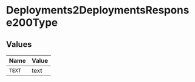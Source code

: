 # Deployments2DeploymentsResponse200Type


## Values

| Name   | Value  |
| ------ | ------ |
| `TEXT` | text   |